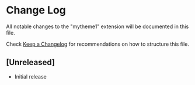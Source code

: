 # Change Log
All notable changes to the "mytheme1" extension will be documented in this file.

Check [Keep a Changelog](http://keepachangelog.com/) for recommendations on how to structure this file.

## [Unreleased]
- Initial release
